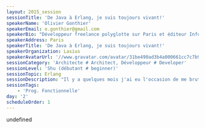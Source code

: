 ```yaml
---
layout: 2015_session
sessionTitle: 'De Java à Erlang, je suis toujours vivant!'
speakerName: 'Olivier Gonthier'
speakerEmail: o.gonthier@gmail.com
speakerBio: "Développeur freelance polyglotte sur Paris et éditeur InfoQFR.\nPrincipalement développeur sur Android et Java, mais intéressé également par les langages fonctionnels comme Haskell ou Erlang."
speakerAddress: Paris
speakerTitle: 'De Java à Erlang, je suis toujours vivant!'
speakerOrganization: Lasius
speakerAvatarUrl: '//www.gravatar.com/avatar/31be490ad3b4a000661cc7c7b94e5079?size=200&default=mm'
sessionCategory: 'Architecte # Architect, Développeur # Developer'
sessionLevel: 'Shu (débutant # beginner)'
sessionTopic: Erlang
sessionDescription: "Il y a quelques mois j'ai eu l'occasion de me brutaliser en commençant une mission Erlang.\nCe passage a été difficile mais très instructif car Erlang a une philosophie qui en fait vraiment un langage à part. Ce talk donnera donc un  feedback sur ce changement, du point de vue d'un ex-développeur Android/Java.\nAu passage, je vous montrerais le quotidien d'un développeur Erlang et ce qui se passe dans sa tête!"
sessionTags:
    - 'Prog. Fonctionnelle'
day: '2'
scheduleOrder: 1
---
```


undefined
